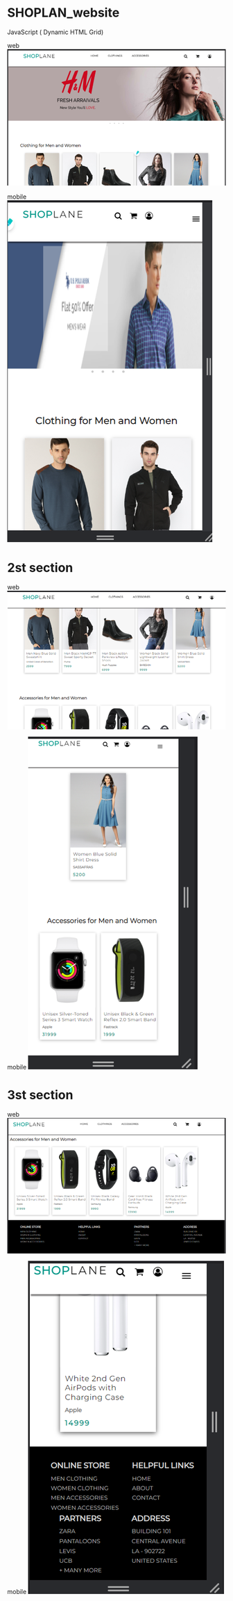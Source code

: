 # SHOPLAN_website
JavaScript ( Dynamic HTML Grid)


web
<img src="./pic1.png">

mobile
<img src="./pic2.png">

# 2st section

web
<img src="./pic3.png">

mobile
<img src="./pic4.png">

# 3st section

web
<img src="./pic5.png">

mobile
<img src="./pic6.png">
